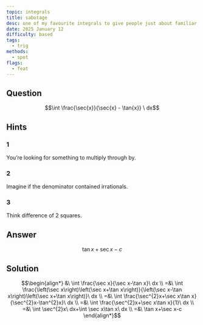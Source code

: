 ```yaml
---
topic: integrals
title: sabotage
desc: one of my favourite integrals to give people just about familiar enough with trig.
date: 2025 January 12
difficulty: based
tags:
  - trig
methods:
  - spot
flags:
  - feat
---
```



## Question
```math
\int
  \frac{\sec{x}}{\sec{x} - \tan{x}}
\ dx
```


## Hints

### 1
You’re looking for something to multiply through by.

### 2
Imagine if the denominator contained irrationals.

### 3
Think difference of 2 squares.


## Answer
```math
\tan{x} + \sec{x} - c
```


## Solution

```math
\begin{align*}
  &\ \int \frac{\sec x}{\sec x-\tan x}\ dx
  \\ =&\ \int \frac{\left(\sec x\right)\left(\sec x+\tan x\right)}{\left(\sec x-\tan x\right)\left(\sec x+\tan x\right)}\ dx
  \\ =&\ \int \frac{\sec^{2}x+\sec x\tan x}{\sec^{2}x-\tan^{2}x}\ dx
  \\ =&\ \int \frac{\sec^{2}x+\sec x\tan x}{1}\ dx
  \\ =&\ \int \sec^{2}x\ dx+\int \sec x\tan x\ dx
  \\ =&\ \tan x+\sec x-c
\end{align*}
```
